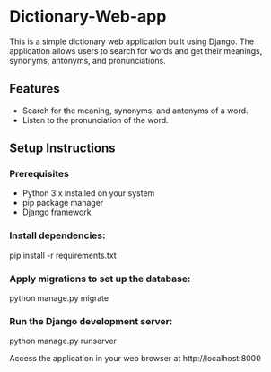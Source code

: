 # Dictionary-Web-app
This is a simple dictionary web application built using Django. The application allows users to search for words and get their meanings, synonyms, antonyms, and pronunciations.

## Features

- Search for the meaning, synonyms, and antonyms of a word.
- Listen to the pronunciation of the word.


## Setup Instructions

### Prerequisites
- Python 3.x installed on your system
- pip package manager
- Django framework
   
### Install dependencies:
pip install -r requirements.txt

### Apply migrations to set up the database:
python manage.py migrate

### Run the Django development server:
python manage.py runserver

Access the application in your web browser at http://localhost:8000
